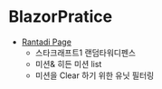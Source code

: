 # BlazorPratice

- [Rantadi Page](https://blazorpraticeserver20230109004339.azurewebsites.net/rantadi) 
	- 스타크래프트1 랜덤타워디펜스
	- 미션& 히든 미션 list
	- 미션을 Clear 하기 위한 유닛 필터링
